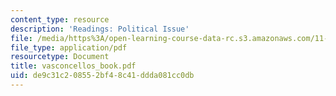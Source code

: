 ```yaml
---
content_type: resource
description: 'Readings: Political Issue'
file: /media/https%3A/open-learning-course-data-rc.s3.amazonaws.com/11-943j-urban-transportation-land-use-and-the-environment-spring-2002/de9c31c208552bf48c41ddda081cc0db_vasconcellos_book.pdf
file_type: application/pdf
resourcetype: Document
title: vasconcellos_book.pdf
uid: de9c31c2-0855-2bf4-8c41-ddda081cc0db
---
```

